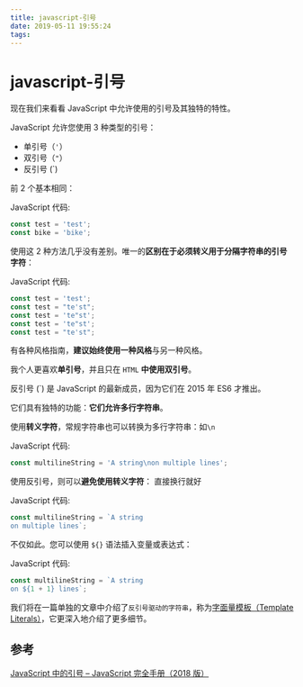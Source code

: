 ```yaml
---
title: javascript-引号
date: 2019-05-11 19:55:24
tags:
---
```


# javascript-引号

现在我们来看看 JavaScript 中允许使用的引号及其独特的特性。

JavaScript 允许您使用 3 种类型的引号：

- 单引号（`'`）
- 双引号（`"`）
- 反引号 (`)

前 2 个基本相同：

JavaScript 代码:

```javascript
const test = 'test';
const bike = 'bike';
```

使用这 2 种方法几乎没有差别。唯一的**区别在于必须转义用于分隔字符串的引号字符**：

JavaScript 代码:

```javascript
const test = 'test';
const test = "te'st";
const test = 'te"st';
const test = 'te"st';
const test = "te'st";
```

有各种风格指南，**建议始终使用一种风格**与另一种风格。

我个人更喜欢**单引号**，并且只在 `HTML` **中使用双引号**。

反引号 (`) 是 JavaScript 的最新成员，因为它们在 2015 年 ES6 才推出。

它们具有独特的功能：**它们允许多行字符串**。

使用**转义字符**，常规字符串也可以转换为多行字符串：如`\n`

JavaScript 代码:

```javascript
const multilineString = 'A string\non multiple lines';
```

使用反引号，则可以**避免使用转义字符**： 直接换行就好

JavaScript 代码:

```javascript
const multilineString = `A string
on multiple lines`;
```

不仅如此。您可以使用 `${}` 语法插入变量或表达式：

JavaScript 代码:

```javascript
const multilineString = `A string
on ${1 + 1} lines`;
```

我们将在一篇单独的文章中介绍了`反引号驱动的字符串`，称为[字面量模板（Template Literals）](https://www.html.cn/archives/10095)，它更深入地介绍了更多细节。

## 参考

[JavaScript 中的引号 – JavaScript 完全手册（2018 版）](https://www.html.cn/archives/10088)
